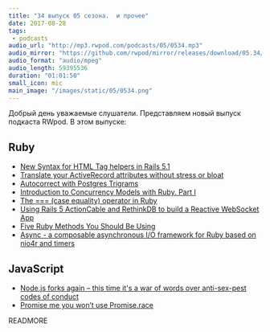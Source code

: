 ```yaml
---
title: "34 выпуск 05 сезона.  и прочее"
date: 2017-08-28
tags:
 - podcasts
audio_url: "http://mp3.rwpod.com/podcasts/05/0534.mp3"
audio_mirror: "https://github.com/rwpod/mirror/releases/download/05.34/0534.mp3"
audio_format: "audio/mpeg"
audio_length: 59395536
duration: "01:01:50"
small_icon: mic
main_image: "/images/static/05/0534.png"
---
```


Добрый день уважаемые слушатели. Представляем новый выпуск подкаста RWpod. В этом выпуске:

## Ruby

 - [New Syntax for HTML Tag helpers in Rails 5.1](https://blog.bigbinary.com/2017/08/23/new-syntax-for-tag-helpers-in-rails-5-1.html)
 - [Translate your ActiveRecord attributes without stress or bloat](https://medium.com/@nicolasblanco/translate-your-activerecord-records-without-stress-and-bloat-f77c394e95b4)
 - [Autocorrect with Postgres Trigrams](http://blog.scoutapp.com/articles/2017/08/17/pg_trgm-autocorrect)
 - [Introduction to Concurrency Models with Ruby. Part I](https://engineering.universe.com/introduction-to-concurrency-models-with-ruby-part-i-550d0dbb970)
 - [The === (case equality) operator in Ruby](http://blog.arkency.com/the-equals-equals-equals-case-equality-operator-in-ruby/)
 - [Using Rails 5 ActionCable and RethinkDB to build a Reactive WebSocket App](https://medium.com/rubyinside/using-rails-5-actioncable-and-rethinkdb-to-build-a-reactive-websocket-app-7f77382cfb5)
 - [Five Ruby Methods You Should Be Using](https://www.engineyard.com/blog/five-ruby-methods-you-should-be-using)
 - [Async - a composable asynchronous I/O framework for Ruby based on nio4r and timers](https://github.com/socketry/async)

## JavaScript

 - [Node.js forks again – this time it's a war of words over anti-sex-pest codes of conduct](https://www.theregister.co.uk/2017/08/24/nodejs_forks_ayo_code_of_conduct/)
 - [Promise me you won’t use Promise.race](https://www.jcore.com/2016/12/18/promise-me-you-wont-use-promise-race/)

READMORE
